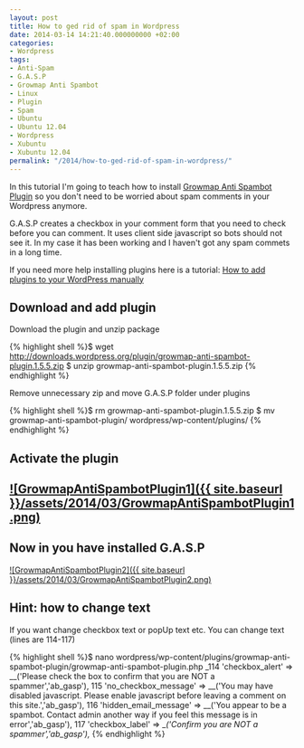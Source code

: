 ```yaml
---
layout: post
title: How to ged rid of spam in Wordpress
date: 2014-03-14 14:21:40.000000000 +02:00
categories:
- Wordpress
tags:
- Anti-Spam
- G.A.S.P
- Growmap Anti Spambot
- Linux
- Plugin
- Spam
- Ubuntu
- Ubuntu 12.04
- Wordpress
- Xubuntu
- Xubuntu 12.04
permalink: "/2014/how-to-ged-rid-of-spam-in-wordpress/"
---
```

In this tutorial I'm going to teach how to install [Growmap Anti Spambot Plugin](https://wordpress.org/plugins/growmap-anti-spambot-plugin/) so you don't need to be worried about spam comments in your Wordpress anymore.

G.A.S.P creates a checkbox in your comment form that you need to check before you can comment. It uses client side javascript so bots should not see it. In my case it has been working and I haven't got any spam commets in a long time.

If you need more help installing plugins here is a tutorial: [How to add plugins to your WordPress manually](http://soivi.net/2013/how-to-add-plugins-to-your-wordpress-manually/)

## Download and add plugin

Download the plugin and unzip package

{% highlight shell %}$ wget http://downloads.wordpress.org/plugin/growmap-anti-spambot-plugin.1.5.5.zip
$ unzip growmap-anti-spambot-plugin.1.5.5.zip
{% endhighlight %}

Remove unnecessary zip and move G.A.S.P folder under plugins

{% highlight shell %}$ rm growmap-anti-spambot-plugin.1.5.5.zip
$ mv growmap-anti-spambot-plugin/ wordpress/wp-content/plugins/
{% endhighlight %}

## Activate the plugin  

## [![GrowmapAntiSpambotPlugin1]({{ site.baseurl }}/assets/2014/03/GrowmapAntiSpambotPlugin1.png)](http://soivi.net/wp-content/uploads/2014/03/GrowmapAntiSpambotPlugin1.png)

## Now in you have installed G.A.S.P

[![GrowmapAntiSpambotPlugin2]({{ site.baseurl }}/assets/2014/03/GrowmapAntiSpambotPlugin2.png)](http://soivi.net/wp-content/uploads/2014/03/GrowmapAntiSpambotPlugin2.png)

## Hint: how to change text

If you want change checkbox text or popUp text etc. You can change text (lines are 114-117)

{% highlight shell %}$ nano wordpress/wp-content/plugins/growmap-anti-spambot-plugin/growmap-anti-spambot-plugin.php
 _114 'checkbox_alert' => __('Please check the box to confirm that you are NOT a spammer','ab_gasp'),
115 'no_checkbox_message' => __('You may have disabled javascript. Please enable javascript before leaving a comment on this site.','ab_gasp'),
116 'hidden_email_message' => __('You appear to be a spambot. Contact admin another way if you feel this message is in error','ab_gasp'),
117 'checkbox_label' => __('Confirm you are NOT a spammer','ab_gasp'),_ 
{% endhighlight %}